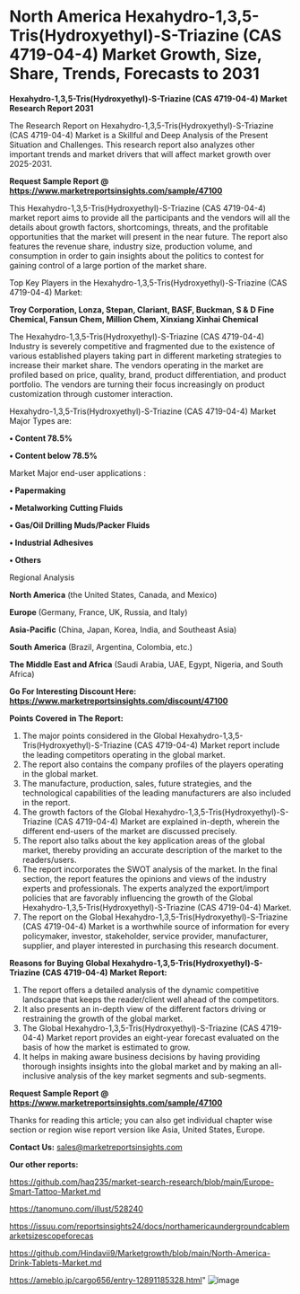 # North America Hexahydro-1,3,5-Tris(Hydroxyethyl)-S-Triazine (CAS 4719-04-4) Market Growth, Size, Share, Trends, Forecasts to 2031

<strong>Hexahydro-1,3,5-Tris(Hydroxyethyl)-S-Triazine (CAS 4719-04-4) Market Research Report 2031</strong>

The Research Report on Hexahydro-1,3,5-Tris(Hydroxyethyl)-S-Triazine (CAS 4719-04-4) Market is a Skillful and Deep Analysis of the Present Situation and Challenges. This research report also analyzes other important trends and market drivers that will affect market growth over 2025-2031.

<strong>Request Sample Report @ <a href=https://www.marketreportsinsights.com/sample/47100>https://www.marketreportsinsights.com/sample/47100</a></strong>

This Hexahydro-1,3,5-Tris(Hydroxyethyl)-S-Triazine (CAS 4719-04-4) market report aims to provide all the participants and the vendors will all the details about growth factors, shortcomings, threats, and the profitable opportunities that the market will present in the near future. The report also features the revenue share, industry size, production volume, and consumption in order to gain insights about the politics to contest for gaining control of a large portion of the market share.

Top Key Players in the Hexahydro-1,3,5-Tris(Hydroxyethyl)-S-Triazine (CAS 4719-04-4) Market:

<strong>Troy Corporation, Lonza, Stepan, Clariant, BASF, Buckman, S & D Fine Chemical, Fansun Chem, Million Chem, Xinxiang Xinhai Chemical</strong>

The Hexahydro-1,3,5-Tris(Hydroxyethyl)-S-Triazine (CAS 4719-04-4) Industry is severely competitive and fragmented due to the existence of various established players taking part in different marketing strategies to increase their market share. The vendors operating in the market are profiled based on price, quality, brand, product differentiation, and product portfolio. The vendors are turning their focus increasingly on product customization through customer interaction.

Hexahydro-1,3,5-Tris(Hydroxyethyl)-S-Triazine (CAS 4719-04-4) Market Major Types are:

<strong>•  Content 78.5%

•  Content below 78.5%</strong>

Market Major end-user applications :

<strong>•  Papermaking

•  Metalworking Cutting Fluids

•  Gas/Oil Drilling Muds/Packer Fluids

•  Industrial Adhesives

•  Others</strong>

Regional Analysis

</u><strong><b>North America</b></strong> (the United States, Canada, and Mexico)

<strong><b>Europe </b></strong>(Germany, France, UK, Russia, and Italy)

<strong><b>Asia-Pacific</b></strong> (China, Japan, Korea, India, and Southeast Asia)

<strong><b>South America</b></strong> (Brazil, Argentina, Colombia, etc.)

<strong><b>The Middle East and Africa</b></strong> (Saudi Arabia, UAE, Egypt, Nigeria, and South Africa)

<strong>Go For Interesting Discount Here: <a href=https://www.marketreportsinsights.com/discount/47100>https://www.marketreportsinsights.com/discount/47100</a></strong>

<strong>Points Covered in The Report:</strong>
<ol>
  <li>The major points considered in the Global Hexahydro-1,3,5-Tris(Hydroxyethyl)-S-Triazine (CAS 4719-04-4) Market report include the leading competitors operating in the global market.</li>
  <li>The report also contains the company profiles of the players operating in the global market.</li>
  <li>The manufacture, production, sales, future strategies, and the technological capabilities of the leading manufacturers are also included in the report.</li>
  <li>The growth factors of the Global Hexahydro-1,3,5-Tris(Hydroxyethyl)-S-Triazine (CAS 4719-04-4) Market are explained in-depth, wherein the different end-users of the market are discussed precisely.</li>
  <li>The report also talks about the key application areas of the global market, thereby providing an accurate description of the market to the readers/users.</li>
  <li>The report incorporates the SWOT analysis of the market. In the final section, the report features the opinions and views of the industry experts and professionals. The experts analyzed the export/import policies that are favorably influencing the growth of the Global Hexahydro-1,3,5-Tris(Hydroxyethyl)-S-Triazine (CAS 4719-04-4) Market.</li>
  <li>The report on the Global Hexahydro-1,3,5-Tris(Hydroxyethyl)-S-Triazine (CAS 4719-04-4) Market is a worthwhile source of information for every policymaker, investor, stakeholder, service provider, manufacturer, supplier, and player interested in purchasing this research document.</li>
</ol>
<strong>Reasons for Buying Global Hexahydro-1,3,5-Tris(Hydroxyethyl)-S-Triazine (CAS 4719-04-4) Market Report:</strong>

<ol>
  <li>The report offers a detailed analysis of the dynamic competitive landscape that keeps the reader/client well ahead of the competitors.</li>
  <li>It also presents an in-depth view of the different factors driving or restraining the growth of the global market.</li>
  <li>The Global Hexahydro-1,3,5-Tris(Hydroxyethyl)-S-Triazine (CAS 4719-04-4) Market report provides an eight-year forecast evaluated on the basis of how the market is estimated to grow.</li>
  <li>It helps in making aware business decisions by having providing thorough insights insights into the global market and by making an all-inclusive analysis of the key market segments and sub-segments.</li>
</ol>
<strong>Request Sample Report @ <a href=https://www.marketreportsinsights.com/sample/47100>https://www.marketreportsinsights.com/sample/47100</a></strong>


Thanks for reading this article; you can also get individual chapter wise section or region wise report version like Asia, United States, Europe.

<strong>Contact Us:</strong>
sales@marketreportsinsights.com

<strong>Our other reports:</strong>

<a href=https://github.com/haq235/market-search-research/blob/main/Europe-Smart-Tattoo-Market.md>https://github.com/haq235/market-search-research/blob/main/Europe-Smart-Tattoo-Market.md</a>

<a href=https://tanomuno.com/illust/528240>https://tanomuno.com/illust/528240</a>

<a href=https://issuu.com/reportsinsights24/docs/northamericaundergroundcablemarketsizescopeforecas>https://issuu.com/reportsinsights24/docs/northamericaundergroundcablemarketsizescopeforecas</a>

<a href=https://github.com/Hindavii9/Marketgrowth/blob/main/North-America-Drink-Tablets-Market.md>https://github.com/Hindavii9/Marketgrowth/blob/main/North-America-Drink-Tablets-Market.md</a>

<a href=https://ameblo.jp/cargo656/entry-12891185328.html>https://ameblo.jp/cargo656/entry-12891185328.html</a>"
![image](https://github.com/user-attachments/assets/4cb6ed33-ff9c-46fe-8e8e-7e7da59aca76)
